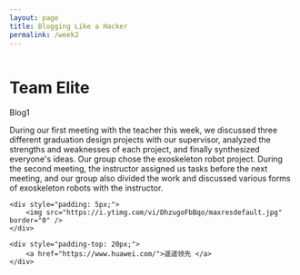 ```yaml
---
layout: page
title: Blogging Like a Hacker
permalink: /week2
---
```


<html>
<head>
    <meta charset="UTF-8">
    <meta name="description" content="week2's page,let u know me" />
    <meta name="viewport" content="width=device-width, initial-scale=1.0, maximum-scale=1.0, user-scalable=no">
    
    
</head>
<body>
     <div class="info-wrap">
      <div class="img">
        <img src="https://s1.ax1x.com/2023/09/03/pPDK2an.png" alt="">
      </div>
      <div class="info-right">
    <h1>Team Elite</h1>	
        <dt>Blog1</dt>
                      
 During our first meeting with the teacher this week, we discussed three different graduation design projects with our supervisor, analyzed the strengths and weaknesses of each project, and finally synthesized everyone's ideas. Our group chose the exoskeleton robot project. During the second meeting, the instructor assigned us tasks before the next meeting, and our group also divided the work and discussed various forms of exoskeleton robots with the instructor.
                
    <div style="padding: 5px;">
        <img src="https://i.ytimg.com/vi/DhzugoFbBqo/maxresdefault.jpg" border="0" />
    </div>
        
    <div style="padding-top: 20px;">
        <a href="https://www.huawei.com/">遥遥领先 </a>
    </div>
